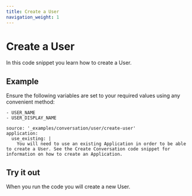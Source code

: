 ```yaml
---
title: Create a User
navigation_weight: 1
---
```


# Create a User

In this code snippet you learn how to create a User.

## Example

Ensure the following variables are set to your required values using any convenient method:

```snippet_variables
- USER_NAME
- USER_DISPLAY_NAME
```

```code_snippets
source: '_examples/conversation/user/create-user'
application:
  use_existing: |
    You will need to use an existing Application in order to be able to create a User. See the Create Conversation code snippet for information on how to create an Application.
```

## Try it out

When you run the code you will create a new User.
